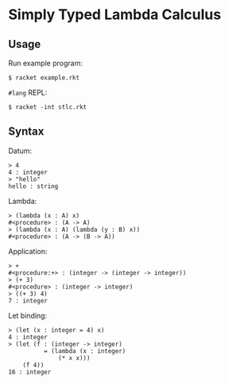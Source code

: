 
# Simply Typed Lambda Calculus

## Usage

Run example program:

    $ racket example.rkt

`#lang` REPL:

    $ racket -int stlc.rkt


## Syntax

Datum:

    > 4
    4 : integer
    > "hello"
    hello : string

Lambda:

    > (lambda (x : A) x)
    #<procedure> : (A -> A)
    > (lambda (x : A) (lambda (y : B) x))
    #<procedure> : (A -> (B -> A))

Application:

    > +
    #<procedure:+> : (integer -> (integer -> integer))
    > (+ 3)
    #<procedure> : (integer -> integer)
    > ((+ 3) 4)
    7 : integer

Let binding:

    > (let (x : integer = 4) x)
    4 : integer
    > (let (f : (integer -> integer)
              = (lambda (x : integer)
                  (* x x)))
        (f 4))
    16 : integer
